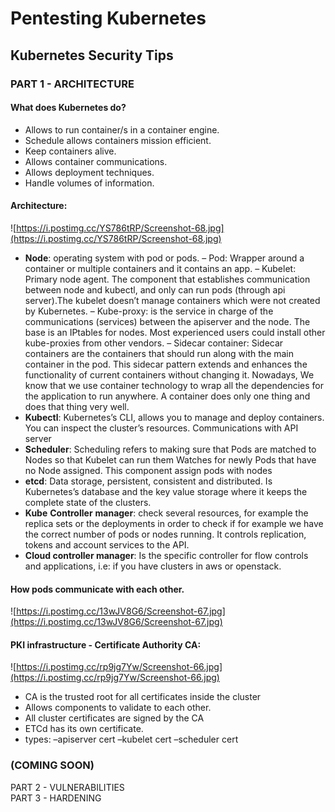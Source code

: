 # Pentesting Kubernetes

## Kubernetes Security Tips

### PART 1 - ARCHITECTURE

#### What does Kubernetes do?

* Allows to run container/s in a container engine.
* Schedule allows containers mission efficient.
* Keep containers alive.
* Allows container communications.
* Allows deployment techniques.
* Handle volumes of information.

#### Architecture:

![https://i.postimg.cc/YS786tRP/Screenshot-68.jpg](https://i.postimg.cc/YS786tRP/Screenshot-68.jpg)

* **Node**: operating system with pod or pods. – Pod: Wrapper around a container or multiple containers and it contains an app. – Kubelet: Primary node agent. The component that establishes communication between node and kubectl, and only can run pods \(through api server\).The kubelet doesn’t manage containers which were not created by Kubernetes. – Kube-proxy: is the service in charge of the communications \(services\) between the apiserver and the node. The base is an IPtables for nodes. Most experienced users could install other kube-proxies from other vendors. – Sidecar container: Sidecar containers are the containers that should run along with the main container in the pod. This sidecar pattern extends and enhances the functionality of current containers without changing it. Nowadays, We know that we use container technology to wrap all the dependencies for the application to run anywhere. A container does only one thing and does that thing very well.
* **Kubectl**: Kubernetes’s CLI, allows you to manage and deploy containers. You can inspect the cluster’s resources. Communications with API server
* **Scheduler**: Scheduling refers to making sure that Pods are matched to Nodes so that Kubelet can run them Watches for newly Pods that have no Node assigned. This component assign pods with nodes
* **etcd**: Data storage, persistent, consistent and distributed. Is Kubernetes’s database and the key value storage where it keeps the complete state of the clusters.
* **Kube** **Controller** **manager**: check several resources, for example the replica sets or the deployments in order to check if for example we have the correct number of pods or nodes running. It controls replication, tokens and account services to the API.
* **Cloud controller manager**: Is the specific controller for flow controls and applications, i.e: if you have clusters in aws or openstack.

#### How pods communicate with each other.

![https://i.postimg.cc/13wJV8G6/Screenshot-67.jpg](https://i.postimg.cc/13wJV8G6/Screenshot-67.jpg)

#### PKI infrastructure - Certificate Authority CA:

![https://i.postimg.cc/rp9jg7Yw/Screenshot-66.jpg](https://i.postimg.cc/rp9jg7Yw/Screenshot-66.jpg)

* CA is the trusted root for all certificates inside the cluster
* Allows components to validate to each other.
* All cluster certificates are signed by the CA
* ETCd has its own certificate.
* types: –apiserver cert –kubelet cert –scheduler cert

### \(COMING SOON\)

PART 2 - VULNERABILITIES  
PART 3 - HARDENING

